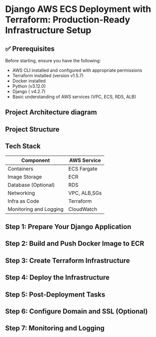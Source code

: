 # Django AWS ECS Deployment with Terraform: Production-Ready Infrastructure Setup


## ✅ Prerequisites
Before starting, ensure you have the following:
- AWS CLI installed and configured with appropriate permissions
- Terraform installed (version v1.5.7)
- Docker installed
- Python (v3.12.0)
- Django ( v4.2.7)
- Basic understanding of AWS services (VPC, ECS, RDS, ALB)

## Project Architecture diagram

## Project Structure

## Tech Stack

| Component           | AWS Service |
| ------------------- | ----------- |
| Containers          | ECS Fargate |
| Image Storage       | ECR         |
| Database (Optional) | RDS         |
| Networking          | VPC, ALB,SGs|
| Infra as Code       | Terraform   |
| Monitoring and Logging      | CloudWatch   |

## Step 1: Prepare Your Django Application

## Step 2: Build and Push Docker Image to ECR

## Step 3: Create Terraform Infrastructure

## Step 4: Deploy the Infrastructure

## Step 5: Post-Deployment Tasks

## Step 6: Configure Domain and SSL (Optional)

## Step 7: Monitoring and Logging